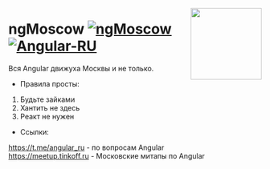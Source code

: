[<img src="https://habrastorage.org/webt/ix/nj/3w/ixnj3wuhtfdegho6hk_phjthhwy.png" align="right" width="141" height="143">](https://github.com/brillout/awesome-angular-components)

# ngMoscow [![ngMoscow](https://img.shields.io/badge/Telegram_chat:-ngMoscow-f70059.svg?style=flat)](https://t.me/ngMoscow)  [![Angular-RU](https://img.shields.io/badge/Telegram_chat:-Angular_RU-216bc1.svg?style=flat)](https://t.me/angular_ru)

Вся Angular движуха Москвы и не только. 

- Правила просты: 

1. Будьте зайками 
2. Хантить не здесь 
3. Реакт не нужен 

- Ссылки: 

https://t.me/angular_ru - по вопросам Angular <br>
https://meetup.tinkoff.ru - Московские митапы по Angular <br>
